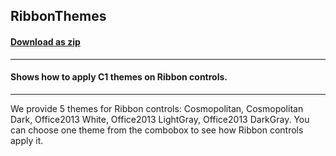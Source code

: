 ## RibbonThemes
#### [Download as zip](https://grapecity.github.io/DownGit/#/home?url=https://github.com/GrapeCity/ComponentOne-WPF-Samples/tree/master/NET_462/Themes/CS/RibbonThemes)
____
#### Shows how to apply C1 themes on Ribbon controls.
____
We provide 5 themes for Ribbon controls: Cosmopolitan, Cosmopolitan Dark, 
Office2013 White, Office2013 LightGray, Office2013 DarkGray. You can choose 
one theme from the combobox to see how Ribbon controls apply it.
